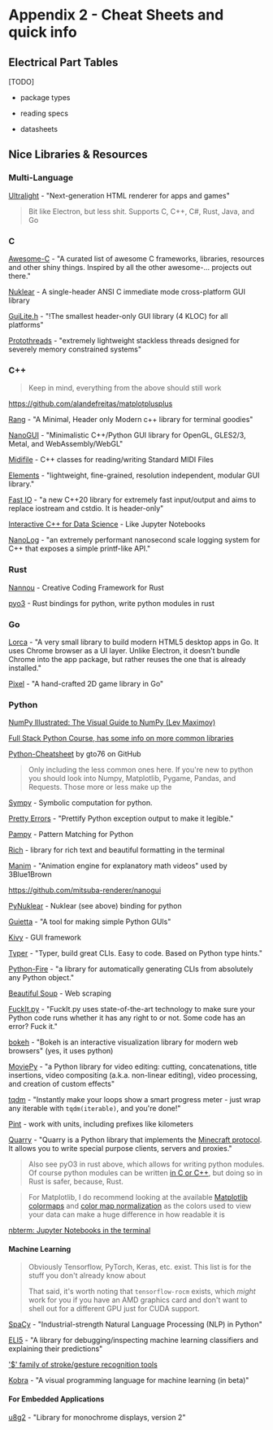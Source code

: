 # Appendix 2 - Cheat Sheets and quick info

## Electrical Part Tables

[TODO]

* package types

* reading specs

* datasheets

## Nice Libraries & Resources

### Multi-Language

[Ultralight](https://github.com/ultralight-ux/Ultralight) - "Next-generation HTML renderer for apps and games"

> Bit like Electron, but less shit. Supports C, C++, C#, Rust, Java, and Go

### C

[Awesome-C](https://github.com/oz123/awesome-c) - "A curated list of awesome C frameworks, libraries, resources and other shiny things. Inspired by all the other awesome-... projects out there."

[Nuklear](https://github.com/Immediate-Mode-UI/Nuklear) - A single-header ANSI C immediate mode cross-platform GUI library

[GuiLite.h](https://github.com/idea4good/GuiLite) - "!The smallest header-only GUI library (4 KLOC) for all platforms"

[Protothreads](http://dunkels.com/adam/pt/index.html) - "extremely lightweight stackless threads designed for severely memory constrained systems"

### C++

> Keep in mind, everything from the above should still work

https://github.com/alandefreitas/matplotplusplus

[Rang](https://github.com/agauniyal/rang) - "A Minimal, Header only Modern c++ library for terminal goodies"

[NanoGUI](https://github.com/mitsuba-renderer/nanogui) - "Minimalistic C++/Python GUI library for OpenGL, GLES2/3, Metal, and WebAssembly/WebGL"

[Midifile](https://github.com/craigsapp/midifile) - C++ classes for reading/writing Standard MIDI Files

[Elements](https://github.com/cycfi/elements) - "lightweight, fine-grained, resolution independent, modular GUI library."

[Fast IO](https://github.com/expnkx/fast_io) - "a new C++20 library for extremely fast input/output and aims to replace iostream and cstdio. It is header-only"

[Interactive C++ for Data Science](https://blog.llvm.org/posts/2020-12-21-interactive-cpp-for-data-science/) - Like Jupyter Notebooks

[NanoLog](https://github.com/PlatformLab/NanoLog) - "an extremely performant nanosecond scale logging system for C++ that exposes a simple printf-like API."

### Rust

[Nannou](https://github.com/nannou-org/nannou) - Creative Coding Framework for Rust

[pyo3](https://github.com/PyO3/pyo3) - Rust bindings for python, write python modules in rust

### Go

[Lorca](https://github.com/zserge/lorca) - "A very small library to build modern HTML5 desktop apps in Go. It uses Chrome browser as a UI layer. Unlike Electron, it doesn't bundle Chrome into the app package, but rather reuses the one that is already installed."

[Pixel](https://github.com/faiface/pixel) - "A hand-crafted 2D game library in Go"

### Python

[NumPy Illustrated: The Visual Guide to NumPy (Lev Maximov)](https://medium.com/better-programming/numpy-illustrated-the-visual-guide-to-numpy-3b1d4976de1d)

[Full Stack Python Course, has some info on more common libraries](https://www.fullstackpython.com/table-of-contents.html)

[Python-Cheatsheet](https://github.com/gto76/python-cheatsheet) by gto76 on GitHub

> Only including the less common ones here. If you're new to python you should look into Numpy, Matplotlib, Pygame, Pandas, and Requests. Those more or less make up the

[Sympy](https://www.sympy.org/en/index.html) - Symbolic computation for python. 

[Pretty Errors](https://github.com/onelivesleft/PrettyErrors) - "Prettify Python exception output to make it legible."

[Pampy](https://github.com/santinic/pampy) - Pattern Matching for Python

[Rich](https://github.com/willmcgugan/rich) -  library for rich text and beautiful formatting in the terminal

[Manim](https://github.com/3b1b/manim) - "Animation engine for explanatory math videos" used by 3Blue1Brown

https://github.com/mitsuba-renderer/nanogui

[PyNuklear](https://github.com/billsix/pyNuklear) - Nuklear (see above) binding for python

[Guietta](https://github.com/alfiopuglisi/guietta) - "A tool for making simple Python GUIs"

[Kivy](https://kivy.org/#home) - GUI framework

[Typer](https://github.com/tiangolo/typer) - "Typer, build great CLIs. Easy to code. Based on Python type hints."

[Python-Fire](https://github.com/google/python-fire) - "a library for automatically generating CLIs from absolutely any Python object."

[Beautiful Soup](https://www.crummy.com/software/BeautifulSoup/bs4/doc/) - Web scraping

[FuckIt.py](https://github.com/ajalt/fuckitpy) - "FuckIt.py uses state-of-the-art technology to make sure your Python code runs whether it has any right to or not. Some code has an error? Fuck it."

[bokeh](https://docs.bokeh.org/en/latest/docs/user_guide/quickstart.html#userguide-quickstart) - "Bokeh is an interactive visualization library for modern web browsers" (yes, it uses python)

[MoviePy](https://pypi.org/project/moviepy/) - "a Python library for video editing: cutting, concatenations, title insertions, video compositing (a.k.a. non-linear editing), video processing, and creation of custom effects"

[tqdm](https://tqdm.github.io) - "Instantly make your loops show a smart progress meter - just wrap any iterable with `tqdm(iterable)`, and you're done!"

[Pint](https://pint.readthedocs.io/en/stable/) - work with units, including prefixes like kilometers

[Quarry](https://github.com/barneygale/quarry) - "Quarry is a Python library that implements the [Minecraft protocol](http://wiki.vg/Protocol). It allows you to write special purpose clients, servers and proxies."

> Also see pyO3 in rust above, which allows for writing python modules. Of course python modules can be written [in C or C++](https://docs.python.org/3/extending/extending.html), but doing so in Rust is safer, because, Rust.

> For Matplotlib, I do recommend looking at the available [Matplotlib colormaps](https://matplotlib.org/stable/tutorials/colors/colormaps.html) and [color map normalization](https://matplotlib.org/stable/tutorials/colors/colormapnorms.html#sphx-glr-tutorials-colors-colormapnorms-py) as the colors used to view your data can make a huge difference in how readable it is

[nbterm: Jupyter Notebooks in the terminal](https://github.com/davidbrochart/nbterm)

#### Machine Learning

> Obviously Tensorflow, PyTorch, Keras, etc. exist. This list is for the stuff you don't already know about
>
> That said, it's worth noting that `tensorflow-rocm` exists, which *might* work for you if you have an AMD graphics card and don't want to shell out for a different GPU just for CUDA support.

[SpaCy](https://github.com/explosion/spaCy) - "Industrial-strength Natural Language Processing (NLP) in Python"

[ELI5](https://github.com/TeamHG-Memex/eli5) - "A library for debugging/inspecting machine learning classifiers and explaining their predictions"

['$' family of stroke/gesture recognition tools](https://depts.washington.edu/acelab/proj/dollar/index.html)

[Kobra](https://kobra.dev) - "A visual programming language for machine learning (in beta)"

#### For Embedded Applications

[u8g2](https://github.com/olikraus/u8g2) - "Library for monochrome displays, version 2"

